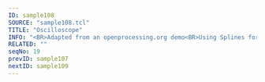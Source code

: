 ```yaml
---
ID: sample108
SOURCE: "sample108.tcl"
TITLE: "Oscilloscope"
INFO: "<BR>Adapted from an openprocessing.org demo<BR>Using Splines for drawing damped waves"
RELATED: ""
seqNo: 19
prevID: sample107
nextID: sample109
---
```

